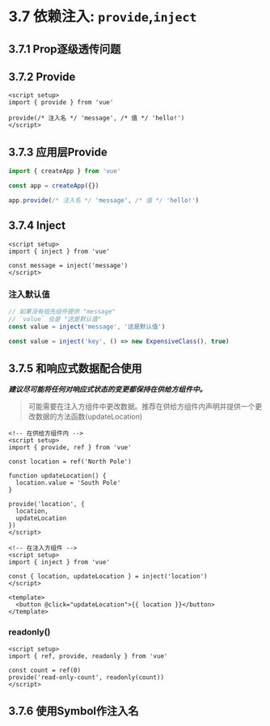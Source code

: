 # 3.7 依赖注入: `provide`,`inject`

## 3.7.1 Prop逐级透传问题

## 3.7.2 Provide

```vue
<script setup>
import { provide } from 'vue'

provide(/* 注入名 */ 'message', /* 值 */ 'hello!')
</script>
```

## 3.7.3 应用层Provide

```js
import { createApp } from 'vue'

const app = createApp({})

app.provide(/* 注入名 */ 'message', /* 值 */ 'hello!')
```

## 3.7.4 Inject

```vue
<script setup>
import { inject } from 'vue'

const message = inject('message')
</script>
```

### 注入默认值

```js
// 如果没有祖先组件提供 "message"
// `value` 会是 "这是默认值"
const value = inject('message', '这是默认值')

const value = inject('key', () => new ExpensiveClass(), true)
```

## 3.7.5 和响应式数据配合使用

***建议尽可能将任何对响应式状态的变更都保持在供给方组件中。***

> 可能需要在注入方组件中更改数据。推荐在供给方组件内声明并提供一个更改数据的方法函数(updateLocation)

```vue
<!-- 在供给方组件内 -->
<script setup>
import { provide, ref } from 'vue'

const location = ref('North Pole')

function updateLocation() {
  location.value = 'South Pole'
}

provide('location', {
  location,
  updateLocation
})
</script>
```

```vue
<!-- 在注入方组件 -->
<script setup>
import { inject } from 'vue'

const { location, updateLocation } = inject('location')
</script>

<template>
  <button @click="updateLocation">{{ location }}</button>
</template>
```

### readonly()

```vue
<script setup>
import { ref, provide, readonly } from 'vue'

const count = ref(0)
provide('read-only-count', readonly(count))
</script>
```

## 3.7.6 使用Symbol作注入名
